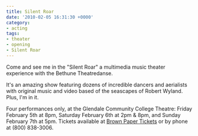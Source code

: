 ```yaml
---
title: Silent Roar
date: '2010-02-05 16:31:30 +0000'
category:
- acting
tags:
- theater
- opening
- Silent Roar
---
```


Come and see me in the "Silent Roar" a multimedia music theater experience with the Bethune Theatredanse.

It's an amazing show featuring dozens of incredible dancers and aerialists with original music and video based of the seascapes of Robert Wyland. Plus, I'm in it.

Four performances only, at the Glendale Community College Theatre: Friday February 5th at 8pm, Saturday February 6th at 2pm & 8pm, and Sunday February 7th at 5pm. Tickets available at [Brown Paper Tickets](https://www.brownpapertickets.com/event/91398) or by phone at (800) 838-3006.
